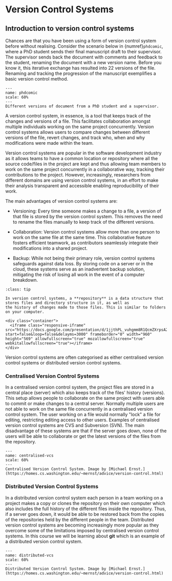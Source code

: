 # Version Control Systems

## Introduction to version control systems

Chances are that you have been using a form of version control system before without realising. Consider 
the scenario below in {numref}`phdcomic`, where a PhD student sends their final manuscript draft to their supervisor. 
The supervisor sends back the document with comments and feedback to the student, renaming the document with a new 
version name. Before you know it, this iterative exchange has resulted into 22 versions of the file. Renaming and 
tracking the progression of the manuscript exemplifies a basic version control method.

```{figure} images/phdcomic.png
---
name: phdcomic
scale: 60%
---
Different versions of document from a PhD student and a supervisor.
```

A version control system, in essence, is a tool that keeps track of the changes and versions of a file. This facilitates 
collaboration amongst multiple individuals working on the same project concurrently. Version control systems allows 
users to compare changes between different versions of the file, revert changes, and track who, when and why 
modifications were made within the team.

Version control systems are popular in the software development industry as it allows teams to have a common location or 
repository where all the source code/files in the project are kept and thus allowing team members to work on the same 
project concurrently in a collaborative way, tracking their contributions to the project. However, increasingly, researchers 
from different domains are using version control systems, in an effort to make their analysis transparent and accessible 
enabling reproducibility of their work.

The main advantages of version control systems are:

-   Versioning: Every time someone makes a change to a file, a version of that file is stored by the version control system. This removes the need to rename the files manually to keep track of the different versions.

-   Collaboration: Version control systems allow more than one person to work on the same file at the same time. This collaborative feature fosters efficient teamwork, as contributors seamlessly integrate their modifications into a shared project.

-   Backup: While not being their primary role, version control systems safeguards against data loss. By storing code on a server or in the cloud, these systems serve as an inadvertent backup solution, mitigating the risk of losing all work in the event of a computer breakdown.

````{admonition} New keyword: repository
:class: tip

In version control systems, a **repository** is a data structure that stores files and directory structure in it, as well as 
the history of changes made to those files. This is similar to folders on your computer.

<div class="container"> 
  <iframe class="responsive-iframe" src="https://docs.google.com/presentation/d/1jjthPL_vuhgmm8R1QcmZXrpsA2OjbmAFhaMqjLxJ8qc/embed?start=false&loop=false&delayms=3000" frameborder="0" width="960" height="569" allowfullscreen="true" mozallowfullscreen="true" webkitallowfullscreen="true"></iframe>
</div>
````



Version control systems are often categorised as either centralised version control systems or distributed version control systems.

### Centralised Version Control Systems

In a centralised version control system, the project files are stored in a central place (server) which also keeps track
of the files' history (versions). This setup allows people to collaborate on the same project with users able to commit 
or make changes to a central server. Normally multiple users are not able to work on the same file concurrently in a 
centralised version control system. The user working on a file would normally "lock" a file for editing, restricting 
editing access to other users. Examples of centralised version control systems are CVS and Subversion (SVN). The main disadvantage 
of these systems are that if the server goes down, none of the users will be able to collaborate or get the latest versions 
of the files from the repository.


```{figure} images/centralised-vcs.png
---
name: centralised-vcs
scale: 60%
---
Centralised Version Control System. Image by [Michael Ernst.](https://homes.cs.washington.edu/~mernst/advice/version-control.html)
```


### Distributed Version Control Systems

In a distributed version control system each person in a team working on a project makes a copy or clones the repository 
on their own computer which also includes the full history of the different files inside the repository. Thus, if a 
server goes down, it would be able to be restored back from the copies of the repositories held by the different people 
in the team. Distributed version control systems are becoming increasingly more popular as they overcome some of the limitations 
imposed by centralised version control systems. In this course we will be learning about **git** which is an example of 
a distributed version control system.


```{figure} images/distributed-vcs.png
---
name: distributed-vcs
scale: 60%
---
Distributed Version Control System. Image by [Michael Ernst.](https://homes.cs.washington.edu/~mernst/advice/version-control.html)
```

